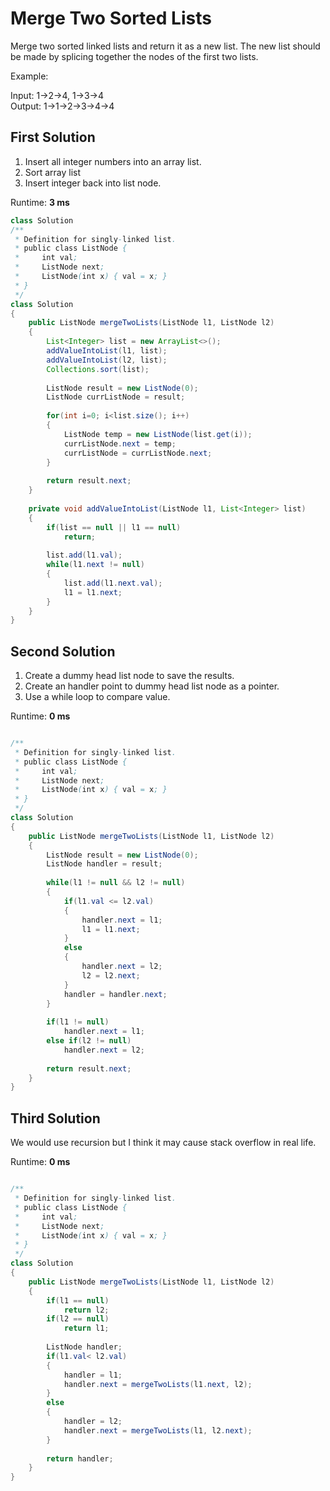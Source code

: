 # Merge Two Sorted Lists

Merge two sorted linked lists and return it as a new list. The new list should be made by splicing together the nodes of the first two lists.

Example:

Input: 1->2->4, 1->3->4<br>
Output: 1->1->2->3->4->4<br>

## First Solution
1. Insert all integer numbers into an array list.
2. Sort array list
3. Insert integer back into list node. 

Runtime: **3 ms**

```java
class Solution
/**
 * Definition for singly-linked list.
 * public class ListNode {
 *     int val;
 *     ListNode next;
 *     ListNode(int x) { val = x; }
 * }
 */
class Solution 
{
    public ListNode mergeTwoLists(ListNode l1, ListNode l2) 
    {        
        List<Integer> list = new ArrayList<>();
        addValueIntoList(l1, list);
        addValueIntoList(l2, list);
        Collections.sort(list);
        
        ListNode result = new ListNode(0);
        ListNode currListNode = result;
        
        for(int i=0; i<list.size(); i++)
        {
            ListNode temp = new ListNode(list.get(i));
            currListNode.next = temp;
            currListNode = currListNode.next;
        }
        
        return result.next;
    }
    
    private void addValueIntoList(ListNode l1, List<Integer> list)
    {
        if(list == null || l1 == null)
            return;
        
        list.add(l1.val);
        while(l1.next != null)
        {
            list.add(l1.next.val);
            l1 = l1.next;
        }
    }
}
```

## Second Solution
1. Create a dummy head list node to save the results.
2. Create an handler point to dummy head list node as a pointer.
3. Use a while loop to compare value.

Runtime: **0 ms**

```java

/**
 * Definition for singly-linked list.
 * public class ListNode {
 *     int val;
 *     ListNode next;
 *     ListNode(int x) { val = x; }
 * }
 */
class Solution 
{
    public ListNode mergeTwoLists(ListNode l1, ListNode l2) 
    {        
        ListNode result = new ListNode(0);
        ListNode handler = result;
        
        while(l1 != null && l2 != null)
        {
            if(l1.val <= l2.val)
            {
                handler.next = l1;
                l1 = l1.next;
            }
            else
            {
                handler.next = l2;
                l2 = l2.next;
            }
            handler = handler.next;
        }
        
        if(l1 != null)
            handler.next = l1;
        else if(l2 != null)
            handler.next = l2;
        
        return result.next;
    }
}

```

## Third Solution
We would use recursion but I think it may cause stack overflow in real life.

Runtime: **0 ms**

```java

/**
 * Definition for singly-linked list.
 * public class ListNode {
 *     int val;
 *     ListNode next;
 *     ListNode(int x) { val = x; }
 * }
 */
class Solution 
{
    public ListNode mergeTwoLists(ListNode l1, ListNode l2) 
    {        
        if(l1 == null) 
            return l2;
        if(l2 == null) 
            return l1;
        
        ListNode handler;
        if(l1.val< l2.val)
        {
            handler = l1;
            handler.next = mergeTwoLists(l1.next, l2);
        }
        else
        {
            handler = l2;
            handler.next = mergeTwoLists(l1, l2.next);
        }
   
        return handler;
    }
}

```
